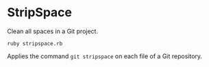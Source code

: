 # StripSpace
Clean all spaces in a Git project.

    ruby stripspace.rb

Applies the command `git stripspace` on each file of a Git repository.
